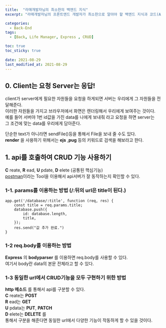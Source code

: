 ```yaml
---
title:  "라매개발자님의 최소한의 백엔드 지식"
excerpt: "라매개발자님의 프론트엔드 개발자가 최소한으로 알아야 할 백엔드 지식과 코드(API) 영상을 정리한 POST"

categories:
  - Back-End
tags:
  - [Back, Life Manager, Express , CRUD]

toc: true
toc_sticky: true
 
date: 2021-08-29
last_modified_at: 2021-08-29
---
```


## 0. Client는 요청 Server는 응답!
client가 server에게 필요한 자원들을 요청을 하게되면 서버는 우리에게 그 자원들을 전달해준다.  
이러한 자원들을 가지고 브라우저에서 화면은 렌더링해서 우리에게 보여주는 것이다.  
예를 들어 서버야 1번 id값을 가진 data를 나에게 보내줘 라고 요청을 하면 server는  
 그 조건에 맞는 data를 우리에게 담아준다.

단순한 text가 아니라면 sendFile()등을 통해서 File을 보내 줄 수도 있다.  
__render__ 을 사용하기 위해서는 __ejs__ ,__pug__ 등의 키워드로 검색을 해보라고 한다.

## 1. api를 호출하여 CRUD 기능 사용하기 

__C__ reate, __R__ ead, __U__ pdate, __D__ elete (공통된 핵심기능)  
[postman](https://www.postman.com/)이라는 Tool을 이용해서 api서버가 잘 동작하는지 확인할 수 있다.

### 1-1. __params를 이용하는 방법__ (/:뒤의 url은 title이 된다.)

    app.get('/database/:title', function (req, res) {
        const title = req.params.title;
        database.push({
            id: database.length,
            title,
        });
        res.send("값 추가 완료.")
    }
    
      
### 1-2 __req.body를 이용하는 방법__  
__Express__ 의 __bodyparser__ 를 이용하면 req.body를 사용할 수 있다.  
여기서 body란 data의 본문 전체라고 할 수 있다.

### 1-3 동일한 url에서 CRUD기능을 모두 구현하기 위한 방법
__http 메소드__ 를 통해서 api를 구분할 수 있다.  
__C__ reate는 __POST__  
__R__ ead는 __GET__  
__U__ pdata는 __PUT__, __PATCH__  
__D__ elete는 __DELETE__ 를  
 통해서 구분을 해준다면 동일한 url에서 다양한 기능이 작동하게 할 수 있을 것이다.